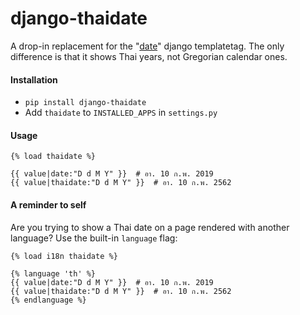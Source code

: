 django-thaidate
===============

A drop-in replacement for the "[date](https://docs.djangoproject.com/en/2.1/ref/templates/builtins/#date)" django templatetag. The only difference is that it shows Thai years, not Gregorian calendar ones.

#### Installation
 - `pip install django-thaidate`
 - Add `thaidate` to `INSTALLED_APPS` in `settings.py`

#### Usage
```
{% load thaidate %}

{{ value|date:"D d M Y" }}  # อา. 10 ก.พ. 2019
{{ value|thaidate:"D d M Y" }}  # อา. 10 ก.พ. 2562
```

#### A reminder to self
Are you trying to show a Thai date on a page rendered with another language? Use the built-in `language` flag:

```
{% load i18n thaidate %}

{% language 'th' %}
{{ value|date:"D d M Y" }}  # อา. 10 ก.พ. 2019
{{ value|thaidate:"D d M Y" }}  # อา. 10 ก.พ. 2562
{% endlanguage %}
```